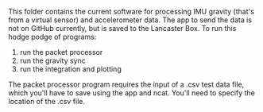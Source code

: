 This folder contains the current software for processing IMU gravity (that's from a virtual sensor) and accelerometer data.
The app to send the data is not on GitHub currently, but is saved to the Lancaster Box.
To run this hodge podge of programs:
1) run the packet processor
2) run the gravity sync
3) run the integration and plotting

The packet processor program requires the input of a .csv test data file, which you'll have to save using the app and ncat.
You'll need to specify the location of the .csv file.
